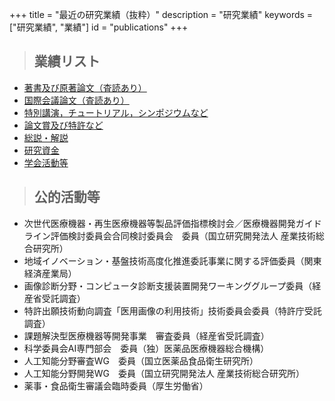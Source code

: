 +++
title = "最近の研究業績（抜粋）"
description = "研究業績"
keywords = ["研究業績", "業績"]
id = "publications"
+++

> ## 業績リスト

- <a href="/source/pdf/著書及び原著論文（査読あり）.pdf" target="_ blank" rel="noopener noreferrer">著書及び原著論文（査読あり）</a>
- <a href="/source/pdf/国際会議論文（査読あり）.pdf" target="_ blank" rel="noopener noreferrer">国際会議論文（査読あり）</a>
- <a href="/source/pdf/特別講演，チュートリアル，シンポジウムなど.pdf" target="_ blank" rel="noopener noreferrer">特別講演，チュートリアル，シンポジウムなど</a>
- <a href="/source/pdf/論文賞及び特許など.pdf" target="_ blank" rel="noopener noreferrer">論文賞及び特許など</a>
- <a href="/source/pdf/総説・解説.pdf" target="_ blank" rel="noopener noreferrer">総説・解説</a>
- <a href="/source/pdf/Scientific research funds.pdf" target="_ blank" rel="noopener noreferrer">研究資金</a>
- <a href="/source/pdf/Academic society activities_etc.pdf" target="_ blank" rel="noopener noreferrer">学会活動等</a>


> ## 公的活動等

- 次世代医療機器・再生医療機器等製品評価指標検討会／医療機器開発ガイドライン評価検討委員会合同検討委員会　委員（国立研究開発法人 産業技術総合研究所）
- 地域イノベーション・基盤技術高度化推進委託事業に関する評価委員（関東経済産業局）
- 画像診断分野・コンピュータ診断支援装置開発ワーキンググループ委員（経産省受託調査）
- 特許出願技術動向調査「医用画像の利用技術」技術委員会委員（特許庁受託調査）
- 課題解決型医療機器等開発事業　審査委員（経産省受託調査）
- 科学委員会AI専門部会　委員（独）医薬品医療機器総合機構）
- 人工知能分野審査WG　委員（国立医薬品食品衛生研究所）
- 人工知能分野開発WG　委員（国立研究開発法人 産業技術総合研究所）
- 薬事・食品衛生審議会臨時委員（厚生労働省）

